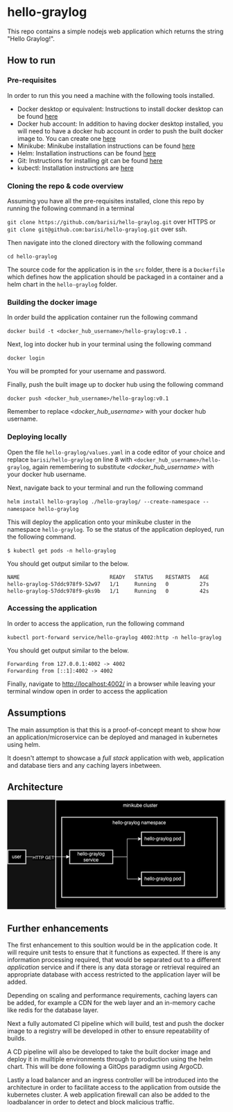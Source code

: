 # hello-graylog

This repo contains a simple nodejs web application which returns the string "Hello Graylog!".

## How to run
### Pre-requisites
In order to run this you need a machine with the following tools installed.

- Docker desktop or equivalent: Instructions to install docker desktop can be found [here](https://docs.docker.com/desktop/)
- Docker hub account: In addition to having docker desktop installed, you will need to have a docker hub account in order to push the built docker image to. You can create one [here](https://hub.docker.com/signup)
- Minikube: Minikube installation instructions can be found [here](https://minikube.sigs.k8s.io/docs/start/)
- Helm: Installation instructions can be found [here](https://helm.sh/docs/intro/install/)
- Git: Instructions for installing git can be found [here](https://git-scm.com/book/en/v2/Getting-Started-Installing-Git)
- kubectl: Installation instructions are [here](https://kubernetes.io/docs/tasks/tools/)


### Cloning the repo & code overview
Assuming you have all the pre-requisites installed, clone this repo by running the following command in a terminal

`git clone https://github.com/barisi/hello-graylog.git` over HTTPS or `git clone git@github.com:barisi/hello-graylog.git` over ssh.

Then navigate into the cloned directory with the following command

`cd hello-graylog`

The source code for the application is in the `src` folder, there is a `Dockerfile` which defines how the application should be packaged in a container and a helm chart in the `hello-graylog` folder.


### Building the docker image
In order build the application container run the following command

`docker build -t <docker_hub_username>/hello-graylog:v0.1 .`

Next, log into docker hub in your terminal using the following command

`docker login`

You will be prompted for your username and password.

Finally, push the built image up to docker hub using the following command

`docker push <docker_hub_username>/hello-graylog:v0.1`

Remember to replace _<docker_hub_username>_ with your docker hub username.

### Deploying locally
Open the file `hello-graylog/values.yaml` in a code editor of your choice and replace `barisi/hello-graylog` on line 8 with `<docker_hub_username>/hello-graylog`, again remembering to substitute _<docker_hub_username>_ with your docker hub username.

Next, navigate back to your terminal and run the following command

`helm install hello-graylog ./hello-graylog/ --create-namespace --namespace hello-graylog`

This will deploy the application onto your minikube cluster in the namespace `hello-graylog`. To se the status of the application deployed, run the following command.

`$ kubectl get pods -n hello-graylog`

You should get output similar to the below.
```                                                                         
NAME                             READY   STATUS    RESTARTS   AGE
hello-graylog-57ddc978f9-52w97   1/1     Running   0          27s
hello-graylog-57ddc978f9-gks9b   1/1     Running   0          42s
```

### Accessing the application
In order to access the application, run the following command

`kubectl port-forward service/hello-graylog 4002:http -n hello-graylog`

You should get output similar to the below.
```                                                                         
Forwarding from 127.0.0.1:4002 -> 4002
Forwarding from [::1]:4002 -> 4002
```
Finally, navigate to [http://localhost:4002/](http://localhost:4002/) in a browser while leaving your terminal window open in order to access the application

## Assumptions
The main assumption is that this is a proof-of-concept meant to show how an application/microservice can be deployed and managed in kubernetes using helm. 

It doesn't attempt to showcase a _full stack_ application with web, application and database tiers and any caching layers inbetween.

## Architecture
![Architecture](./images/architecture.png)

## Further enhancements
The first enhancement to this soultion would be in the application code. It will require unit tests to ensure that it functions as expected. If there is any information processing required, that would be separated out to a different _application_ service and if there is any data storage or retrieval required an appropriate database with access restricted to the application layer will be added.

Depending on scaling and performance requirements, caching layers can be added, for example a CDN for the web layer and an in-memory cache like redis for the database layer.

Next a fully automated CI pipeline which will build, test and push the docker image to a registry will be developed in other to ensure repeatability of builds.

A CD pipeline will also be developed to take the built docker image and deploy it in muiltiple environments through to production using the helm chart. This will be done following a GitOps paradigmn using ArgoCD.

Lastly a load balancer and an ingress controller will be introduced into the architecture in order to facilitate access to the application from outside the kubernetes cluster. A web application firewall can also be added to the loadbalancer in order to detect and block malicious traffic.